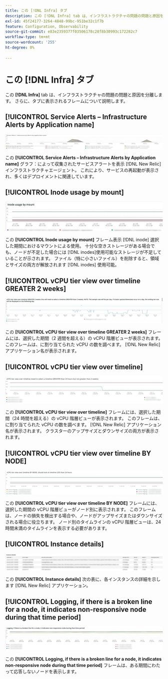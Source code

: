 ```yaml
---
title: この [!DNL Infra] タブ
description: この [!DNL Infra] tab は、インフラストラクチャの問題の問題と原因を分離します。
exl-id: 45f24177-3264-4848-99bc-951be32c1f7b
feature: Configuration, Observability
source-git-commit: e83e2359377f03506178c28f8b30993c172282c7
workflow-type: tm+mt
source-wordcount: '255'
ht-degree: 0%

---
```


# この [!DNL Infra] タブ

この **[!DNL Infra]** tab は、インフラストラクチャの問題の問題と原因を分離します。 さらに、タブに表示されるフレームについて説明します。

## [!UICONTROL Service Alerts – Infrastructure Alerts by Application name]

![サービスアラート](../../assets/tools/observation-for-adobe-commerce/service-alerts.jpg)

この **[!UICONTROL Service Alerts – Infrastructure Alerts by Application name]** グラフ：によって収集されたサービスアラートを表示 [!DNL New Relic] インフラストラクチャエージェント。 これにより、サービスの再起動が表示され、多くはデプロイメントに関連しています。

## [!UICONTROL Inode usage by mount]

![マウントによる inode の使用](../../assets/tools/observation-for-adobe-commerce/inode-usage-mount.jpg)

この **[!UICONTROL Inode usage by mount]** フレーム表示 [!DNL inode] 選択した期間におけるマウントによる使用。 十分な空きストレージがある場合でも、ノードが不足した場合には [!DNL inodes]使用可能なストレージが不足していることが示されます。 ファイル（特に小さいファイル）を削除すると、領域とサイズの両方が解放されます [!DNL inodes] 使用可能。

## [!UICONTROL vCPU tier view over timeline GREATER 2 weeks]

![タイムラインに対する vCPU 層の表示 2 週間以上](../../assets/tools/observation-for-adobe-commerce/vCPU-tier.jpg)

この **[!UICONTROL vCPU tier view over timeline GREATER 2 weeks]** フレームには、選択した期間（2 週間を超える）の vCPU 階層ビューが表示されます。 このフレームは、に割り当てられた vCPU の数を調べます。 [!DNL New Relic] アプリケーション名が表示されます。

## [!UICONTROL vCPU tier view over timeline]

![vCPU 階層ビュー（タイムラインを超える）](../../assets/tools/observation-for-adobe-commerce/vcpu-tier-24.jpg)

この **[!UICONTROL vCPU tier view over timeline]** フレームには、選択した期間（24 時間を超える）の vCPU 階層ビューが表示されます。 このフレームは、に割り当てられた vCPU の数を調べます。 [!DNL New Relic] アプリケーション名が表示されます。 クラスターのアップサイズとダウンサイズの両方が表示されます。

## [!UICONTROL vCPU tier view over timeline BY NODE]

![ノード別タイムラインの vCPU 層ビュー](../../assets/tools/observation-for-adobe-commerce/infra_by_node.png)

この **[!UICONTROL vCPU tier view over timeline BY NODE]** フレームには、選択した期間の vCPU 階層ビューがノード別に表示されます。 このフレームは、ノードの損失を検出する場合や、ノードがアップサイズまたはダウンサイズされる場合に役立ちます。 ノード別のタイムラインの vCPU 階層ビューは、24 時間未満のタイムラインを表示する必要があります。

## [!UICONTROL Instance details]

![インスタンスの詳細](../../assets/tools/observation-for-adobe-commerce/instance-details.jpg)

この **[!UICONTROL Instance details]** 次の表に、各インスタンスの詳細を示します [!DNL New Relic] アプリケーション。

## [!UICONTROL Logging, if there is a broken line for a node, it indicates non-responsive node during that time period]

![non-responsive-node](../../assets/tools/observation-for-adobe-commerce/non-responsive-node.jpg)

この **[!UICONTROL Logging, if there is a broken line for a node, it indicates non-responsive node during that time period]** フレームは、ある期間にわたって応答しないノードを表示します。
